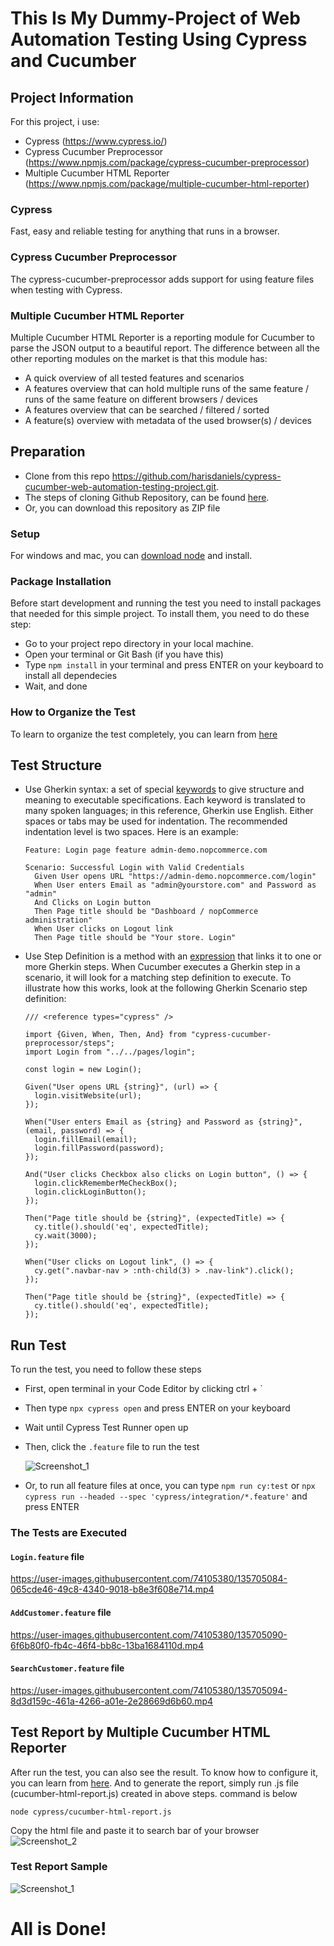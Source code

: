 # This Is My Dummy-Project of Web Automation Testing Using Cypress and Cucumber

## Project Information
For this project, i use:
- Cypress (https://www.cypress.io/)
- Cypress Cucumber Preprocessor (https://www.npmjs.com/package/cypress-cucumber-preprocessor)
- Multiple Cucumber HTML Reporter (https://www.npmjs.com/package/multiple-cucumber-html-reporter)

### Cypress
Fast, easy and reliable testing for anything that runs in a browser.

### Cypress Cucumber Preprocessor
The cypress-cucumber-preprocessor adds support for using feature files when testing with Cypress.

### Multiple Cucumber HTML Reporter
Multiple Cucumber HTML Reporter is a reporting module for Cucumber to parse the JSON output to a beautiful report. 
The difference between all the other reporting modules on the market is that this module has:
- A quick overview of all tested features and scenarios
- A features overview that can hold multiple runs of the same feature / runs of the same feature on different browsers / devices
- A features overview that can be searched / filtered / sorted
- A feature(s) overview with metadata of the used browser(s) / devices

## Preparation
- Clone from this repo https://github.com/harisdaniels/cypress-cucumber-web-automation-testing-project.git. 
- The steps of cloning Github Repository, can be found [here](https://docs.github.com/en/github/creating-cloning-and-archiving-repositories/cloning-a-repository-from-github/cloning-a-repository).
- Or, you can download this repository as ZIP file

### Setup
For windows and mac, you can [download node](https://nodejs.org/en/) and install.

### Package Installation
Before start development and running the test you need to install packages that needed for this simple project. To install them, you need to do these step:

- Go to your project repo directory in your local machine.
- Open your terminal or Git Bash (if you have this)
- Type `npm install` in your terminal and press ENTER on your keyboard to install all dependecies
- Wait, and done

### How to Organize the Test
To learn to organize the test completely, you can learn from [here](https://www.npmjs.com/package/cypress-cucumber-preprocessor)

## Test Structure
- Use Gherkin syntax: a set of special [keywords](https://cucumber.io/docs/gherkin/reference/#keywords) to give structure and meaning to executable specifications.
  Each keyword is translated to many spoken languages; in this reference, Gherkin use English.
  Either spaces or tabs may be used for indentation. The recommended indentation level is two spaces. Here is an example:
  
  ```
  Feature: Login page feature admin-demo.nopcommerce.com

  Scenario: Successful Login with Valid Credentials
    Given User opens URL "https://admin-demo.nopcommerce.com/login"
    When User enters Email as "admin@yourstore.com" and Password as "admin"
    And Clicks on Login button
    Then Page title should be "Dashboard / nopCommerce administration"
    When User clicks on Logout link
    Then Page title should be "Your store. Login"
  ```


- Use Step Definition is a method with an [expression](https://cucumber.io/docs/cucumber/step-definitions/#expressions) that links it to one or more Gherkin steps. 
  When Cucumber executes a Gherkin step in a scenario, it will look for a matching step definition to execute.
  To illustrate how this works, look at the following Gherkin Scenario step definition:
  
  ```
  /// <reference types="cypress" />

  import {Given, When, Then, And} from "cypress-cucumber-preprocessor/steps";
  import Login from "../../pages/login";

  const login = new Login();

  Given("User opens URL {string}", (url) => {
    login.visitWebsite(url);
  });

  When("User enters Email as {string} and Password as {string}", (email, password) => {
    login.fillEmail(email);
    login.fillPassword(password);
  });

  And("User clicks Checkbox also clicks on Login button", () => {
    login.clickRememberMeCheckBox();
    login.clickLoginButton();
  });

  Then("Page title should be {string}", (expectedTitle) => {
    cy.title().should('eq', expectedTitle);
    cy.wait(3000);
  });

  When("User clicks on Logout link", () => {
    cy.get(".navbar-nav > :nth-child(3) > .nav-link").click();
  });

  Then("Page title should be {string}", (expectedTitle) => {
    cy.title().should('eq', expectedTitle);
  });
  ```

## Run Test
To run the test, you need to follow these steps
- First, open terminal in your Code Editor by clicking ctrl + `
- Then type `npx cypress open` and press ENTER on your keyboard
  
- Wait until Cypress Test Runner open up
- Then, click the `.feature` file to run the test
  
  ![Screenshot_1](https://user-images.githubusercontent.com/74105380/135406692-d39f743b-4e3b-413f-8d59-0e9ce6b1dc48.jpg)
- Or, to run all feature files at once, you can type `npm run cy:test` or `npx cypress run --headed --spec 'cypress/integration/*.feature'` and press ENTER

### The Tests are Executed  

#### `Login.feature` file
https://user-images.githubusercontent.com/74105380/135705084-065cde46-49c8-4340-9018-b8e3f608e714.mp4

#### `AddCustomer.feature` file
https://user-images.githubusercontent.com/74105380/135705090-6f6b80f0-fb4c-46f4-bb8c-13ba1684110d.mp4

#### `SearchCustomer.feature` file
https://user-images.githubusercontent.com/74105380/135705094-8d3d159c-461a-4266-a01e-2e28669d6b60.mp4


## Test Report by Multiple Cucumber HTML Reporter
After run the test, you can also see the result. 
To know how to configure it, you can learn from [here](https://kailash-pathak.medium.com/generate-cucumber-html-report-in-cypress-3691d596ef19).
And to generate the report, simply run .js file (cucumber-html-report.js) created in above steps. command is below

`node cypress/cucumber-html-report.js`

Copy the html file and paste it to search bar of your browser
![Screenshot_2](https://user-images.githubusercontent.com/74105380/135413699-92df061b-dc7d-4a3c-81de-ca2d0c0ed720.jpg)

### Test Report Sample
![Screenshot_1](https://user-images.githubusercontent.com/74105380/135705219-dc9cdfe9-3ab0-477f-9871-2042255b9c09.jpg)
  
# All is Done!
